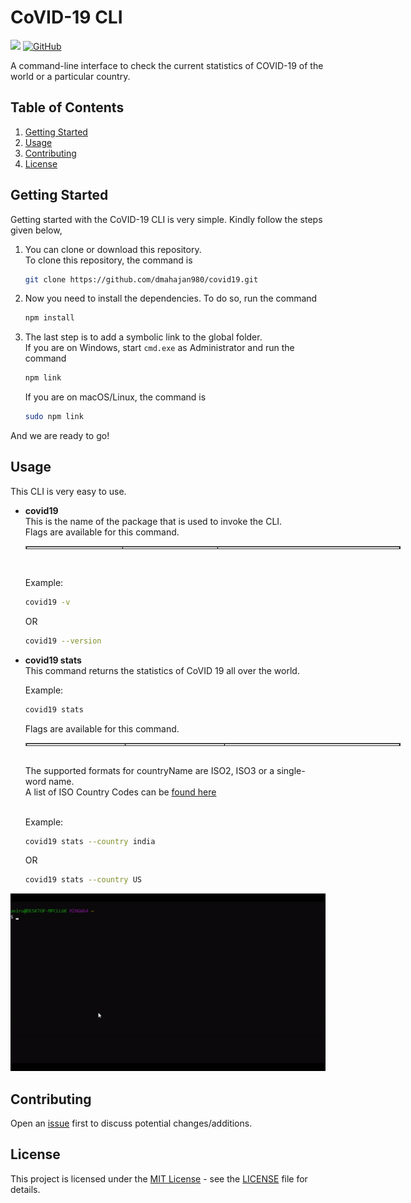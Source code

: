 # CoVID-19 CLI

<img src="https://badges.frapsoft.com/os/v1/open-source.png?v=103"> <a href="LICENSE"><img alt="GitHub" src="https://img.shields.io/github/license/dmahajan980/covid19"></a>

A command-line interface to check the current statistics of COVID-19 of the world or a particular country.

## Table of Contents

1.  [Getting Started](#getting-started)
2.  [Usage](#usage)
3.  [Contributing](#contributing)
4.  [License](#license)

## Getting Started

Getting started with the CoVID-19 CLI is very simple. Kindly follow the steps given below,

1.  You can clone or download this repository.  
    To clone this repository, the command is  

    ```bash
    git clone https://github.com/dmahajan980/covid19.git
    ```

2.   Now you need to install the dependencies. To do so, run the command
      ```bash
      npm install
      ```

3.   The last step is to add a symbolic link to the global folder.  
    If you are on Windows, start `cmd.exe` as Administrator and run the command
      ```bash
      npm link
      ```
      If you are on macOS/Linux, the command is
      ```bash
      sudo npm link
      ```

And we are ready to go!

## Usage

This CLI is very easy to use.

*   **covid19**  
    This is the name of the package that is used to invoke the CLI.  
    Flags are available for this command.  

    <table style="height: 5px; width: 600px;" border="black">

    <tbody>

    <tr style="border-color: black;">

    <td style="width: 150px; text-align: center; border-color: black;"><span style="text-decoration: underline;">flag</span></td>

    <td style="width: 150px; text-align: center; border-color: black;"><span style="text-decoration: underline;">alias</span></td>

    <td style="width: 300px; text-align: center;  border-color: black;"><span style="text-decoration: underline;">description</span></td>

    </tr>

    <tr>

    <td style="width: 150px; text-align: center; border-color: black;">--version</td>

    <td style="width: 150px; text-align: center; border-color: black;">-v</td>

    <td style="width: 300px; text-align: center; border-color: black;">Display the current version of the program</td>

    </tr>

    </tbody>

    </table>
    <br/>

    Example:
    ```bash
    covid19 -v
    ```
    OR
    ```bash
    covid19 --version
    ```

*   **covid19 stats**  
    This command returns the statistics of CoVID 19 all over the world.

    Example:
    ```bash
    covid19 stats
    ```

    Flags are available for this command.  

    <table style="height: 5px; width: 600px;" border="black">

    <tbody>

    <tr style="border-color: black;">

    <td style="width: 150px; text-align: center; border-color: black;"><span style="text-decoration: underline;">flag</span></td>

    <td style="width: 150px; text-align: center; border-color: black;"><span style="text-decoration: underline;">alias</span></td>

    <td style="width: 300px; text-align: center;  border-color: black;"><span style="text-decoration: underline;">description</span></td>

    </tr>

    <tr>

    <td style="width: 150px; text-align: center; border-color: black;">--country<br/> &ltcountryName&gt</td>

    <td style="width: 150px; text-align: center; border-color: black;">-c &ltcountryName&gt</td>

    <td style="width: 300px; text-align: center; border-color: black;">Display statistics for a particular country</td>

    </tr>

    </tbody>

    </table>
    <br/>
    The supported formats for countryName are ISO2, ISO3 or a single-word name.
    <br/>
    A list of ISO Country Codes can be <a href="https://www.iban.com/country-codes" target="_blank">found here</a>
    <br/><br/>

    Example:
    ```bash
    covid19 stats --country india
    ```
    OR
    ```bash
    covid19 stats --country US
    ```

![example commands](readme-assets/example.gif)

## Contributing

Open an [issue](https://github.com/dmahajan980/covid19/issues) first to discuss potential changes/additions.


## License

This project is licensed under the [MIT License](https://opensource.org/licenses/MIT) - see the [LICENSE](https://github.com/dmahajan980/covid19-cli/blob/master/LICENSE) file for details.
